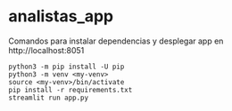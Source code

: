 # analistas_app

Comandos para instalar dependencias y desplegar app en http://localhost:8051

```
python3 -m pip install -U pip
python3 -m venv <my-venv>
source <my-venv>/bin/activate
pip install -r requirements.txt
streamlit run app.py

```